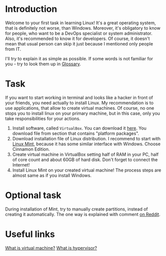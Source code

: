 # Introduction
Welcome to your first task in learning Linux! It's a great operating system, that is definitely not worse, than Windows. Moreover, it's obligatory to know for people, who want to be a DevOps specialist or system administrator. Also, it's recommended to know it for developers. Of course, it doesn't mean that usual person can skip it just because I mentioned only people from IT.

I'll try to explain it as simple as possible.
If some words is not familiar for you - try to look them up in [Glossary](Glossary.md).
# Task
If you want to start working in terminal and looks like a hacker in front of your friends, you need actually to install Linux. My recommendation is to use applications, that allow to create virtual machines. Of course, no one stops you to install linux on your primary machine, but in this case, only you take responsibilities for your actions.
1. Install software, called `VirtualBox`. You can download it [here](https://www.virtualbox.org/wiki/Downloads). You download file from section that contains "platform packages".
2. Download installation file of Linux distribution. I recommend to start with [Linux Mint](https://linuxmint.com/download.php), because it has some similar interface with Windows. Choose Cinnamon Edition.
3. Create virtual machine in VirtualBox setting half of RAM in your PC, half of core count and about 60GB of hard disk. Don't forget to connect the Internet!
4. Install Linux Mint on your created virtual machine! The process steps are almost same as if you install Windows.
# Optional task

During installation of Mint, try to manually create partitions, instead of creating it automatically. The one way is explained with comment [on Reddit](https://www.reddit.com/r/linuxmint/comments/17rgnww/comment/k8jmva9/?utm_source=share&utm_medium=web3x&utm_name=web3xcss&utm_term=1&utm_content=share_button). 
# Useful links
[What is virtual machine?](https://azure.microsoft.com/en-us/resources/cloud-computing-dictionary/what-is-a-virtual-machine)
[What is hypervisor?](https://www.geeksforgeeks.org/hypervisor/)
